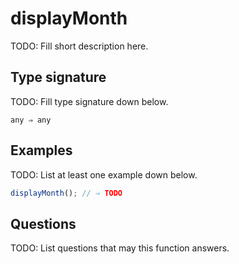 # displayMonth

TODO: Fill short description here.

## Type signature

TODO: Fill type signature down below.

```
any ⇒ any
```

## Examples

TODO: List at least one example down below.

```javascript
displayMonth(); // ⇒ TODO
```

## Questions

TODO: List questions that may this function answers.
